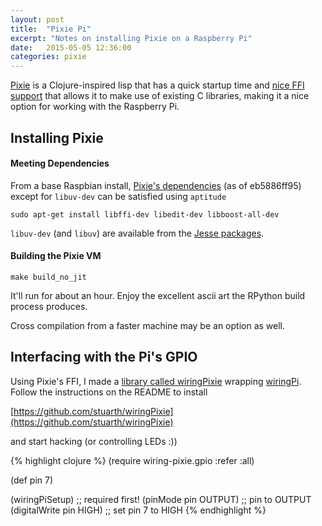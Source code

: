 ```yaml
---
layout: post
title:  "Pixie Pi"
excerpt: "Notes on installing Pixie on a Raspberry Pi"
date:   2015-05-05 12:36:00
categories: pixie
---
```


[Pixie](https://github.com/pixie-lang/pixie) is a Clojure-inspired lisp that has a quick startup time and [nice FFI support](https://github.com/pixie-lang/pixie/wiki/FFI-(interop-with-C)) that allows it to make use of existing C libraries, making it a nice option for working with the Raspberry Pi.

## Installing Pixie

#### Meeting Dependencies

From a base Raspbian install, [Pixie's dependencies](https://github.com/pixie-lang/pixie#dependencies) (as of eb5886ff95) except for `libuv-dev` can be satisfied using `aptitude`

`sudo apt-get install libffi-dev libedit-dev libboost-all-dev`

`libuv-dev` (and `libuv`) are available from the [Jesse packages](https://packages.debian.org/jessie/libuv0.10-dev).

#### Building the Pixie VM

`make build_no_jit`

It'll run for about an hour. Enjoy the excellent ascii art the RPython build process produces.

Cross compilation from a faster machine may be an option as well.

## Interfacing with the Pi's GPIO

Using Pixie's FFI, I made a [library called wiringPixie](https://github.com/stuarth/wiringPixie) wrapping [wiringPi](http://wiringpi.com). Follow the instructions on the README to install

[https://github.com/stuarth/wiringPixie](https://github.com/stuarth/wiringPixie)

and start hacking (or controlling LEDs :))

{% highlight clojure %}
(require wiring-pixie.gpio :refer :all)

(def pin 7)

(wiringPiSetup)         ;; required first!
(pinMode pin OUTPUT)    ;; pin to OUTPUT
(digitalWrite pin HIGH) ;; set pin 7 to HIGH
{% endhighlight %}
